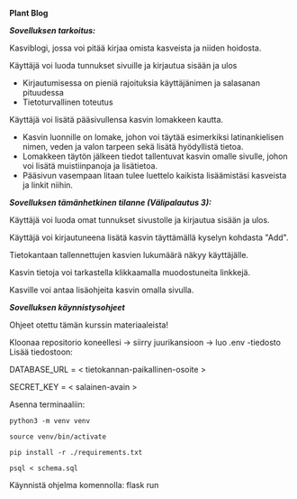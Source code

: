 **Plant Blog**

***Sovelluksen tarkoitus:***

Kasviblogi, jossa voi pitää kirjaa omista kasveista ja niiden hoidosta.

Käyttäjä voi luoda tunnukset sivuille ja kirjautua sisään ja ulos
- Kirjautumisessa on pieniä rajoituksia käyttäjänimen ja salasanan pituudessa
- Tietoturvallinen toteutus

Käyttäjä voi lisätä pääsivullensa kasvin lomakkeen kautta.
- Kasvin luonnille on lomake, johon voi täytää esimerkiksi latinankielisen nimen, veden ja valon tarpeen sekä lisätä hyödyllistä tietoa. 
- Lomakkeen täytön jälkeen tiedot tallentuvat kasvin omalle sivulle, johon voi lisätä muistiinpanoja ja lisätietoa.
- Pääsivun vasempaan litaan tulee luettelo kaikista lisäämistäsi kasveista ja linkit niihin. 


***Sovelluksen tämänhetkinen tilanne (Välipalautus 3):***

Käyttäjä voi luoda omat tunnukset sivustolle ja kirjautua sisään ja ulos.

Käyttäjä voi kirjautuneena lisätä kasvin täyttämällä kyselyn kohdasta "Add".

Tietokantaan tallennettujen kasvien lukumäärä näkyy käyttäjälle. 

Kasvin tietoja voi tarkastella klikkaamalla muodostuneita linkkejä.

Kasville voi antaa lisäohjeita kasvin omalla sivulla. 

***Sovelluksen käynnistysohjeet***

Ohjeet otettu tämän kurssin materiaaleista!

Kloonaa repositorio koneellesi -> siirry juurikansioon -> luo .env -tiedosto
Lisää tiedostoon:

DATABASE_URL = < tietokannan-paikallinen-osoite >

SECRET_KEY = < salainen-avain >

Asenna terminaaliin:

```
python3 -m venv venv
```

```
source venv/bin/activate
```

```
pip install -r ./requirements.txt
```

```
psql < schema.sql
```

Käynnistä ohjelma komennolla: flask run
 
